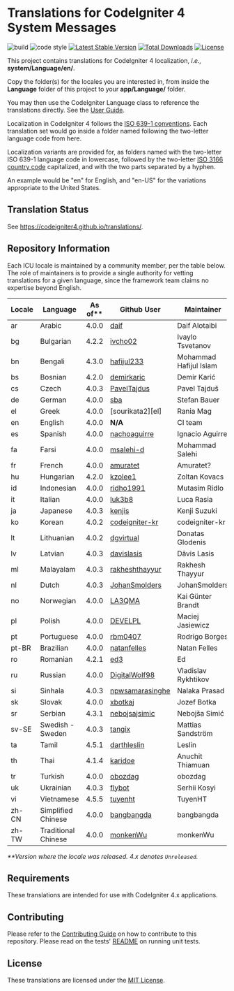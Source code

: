 # Translations for CodeIgniter 4 System Messages

![build](https://github.com/codeigniter4/translations/workflows/build/badge.svg?branch=develop)
![code style](https://github.com/codeigniter4/translations/workflows/code%20style/badge.svg?branch=develop)
[![Latest Stable Version](https://poser.pugx.org/codeigniter4/translations/v)](//packagist.org/packages/codeigniter4/translations)
[![Total Downloads](https://poser.pugx.org/codeigniter4/translations/downloads)](//packagist.org/packages/codeigniter4/translations)
[![License](https://poser.pugx.org/codeigniter4/translations/license)](//packagist.org/packages/codeigniter4/translations)

This project contains translations for CodeIgniter 4 localization, *i.e.,* **system/Language/en/**.

Copy the folder(s) for the locales you are interested in, from inside the **Language** folder of
this project to your **app/Language/** folder.

You may then use the CodeIgniter Language class to reference the translations
directly. See the [User Guide](https://codeigniter4.github.io/CodeIgniter4/outgoing/localization.html).

Localization in CodeIgniter 4 follows the
[ISO 639-1 conventions](https://en.wikipedia.org/wiki/List_of_ISO_639-1_codes). Each translation set
would go inside a folder named following the two-letter language code from here.

Localization variants are provided for, as folders named with the two-letter ISO 639-1 language code in
lowercase, followed by the two-letter [ISO 3166 country code](https://en.wikipedia.org/wiki/ISO_3166-1)
capitalized, and with the two parts separated by a hyphen.

An example would be "en" for English, and "en-US" for the variations appropriate to the United States.

## Translation Status

See <https://codeigniter4.github.io/translations/>.

## Repository Information

Each ICU locale is maintained by a community member, per the table below. The role of maintainers is to
provide a single authority for vetting translations for a given language, since the framework team
claims no expertise beyond English.

| Locale | Language            | As of** | Github User           | Maintainer
|--------|---------------------|---------|-----------------------| --------------------
| ar     | Arabic              | 4.0.0   | [daif][ar]            | Daif Alotaibi
| bg     | Bulgarian           | 4.2.2   | [ivcho02][bg]         | Ivaylo Tsvetanov
| bn     | Bengali             | 4.3.0   | [hafijul233][bn]      | Mohammad Hafijul Islam
| bs     | Bosnian             | 4.2.0   | [demirkaric][bs]      | Demir Karić
| cs     | Czech               | 4.0.3   | [PavelTajdus][cs]     | Pavel Tajduš
| de     | German              | 4.0.0   | [sba][de]             | Stefan Bauer
| el     | Greek               | 4.0.0   | [sourikata2][el]      | Rania Mag
| en     | English             | 4.0.0   | **N/A**               | CI team
| es     | Spanish             | 4.0.0   | [nachoaguirre][es]    | Ignacio Aguirre
| fa     | Farsi               | 4.0.0   | [msalehi-d][fa]       | Mohammad Salehi
| fr     | French              | 4.0.0   | [amuratet][fr]        | Amuratet?
| hu     | Hungarian           | 4.2.0   | [kzolee1][hu]         | Zoltan Kovacs
| id     | Indonesian          | 4.0.0   | [ridho1991][id]       | Mutasim Ridlo
| it     | Italian             | 4.0.0   | [luk3b8][it]          | Luca Rasia
| ja     | Japanese            | 4.0.3   | [kenjis][ja]          | Kenji Suzuki
| ko     | Korean              | 4.0.2   | [codeigniter-kr][kr]  | codeigniter-kr
| lt     | Lithuanian          | 4.0.2   | [dgvirtual][lt]       | Donatas Glodenis
| lv     | Latvian             | 4.0.3   | [davislasis][lv]      | Dāvis Lasis
| ml     | Malayalam           | 4.0.3   | [rakheshthayyur][ml]  | Rakhesh Thayyur
| nl     | Dutch               | 4.0.3   | [JohanSmolders][nl]   | JohanSmolders
| no     | Norwegian           | 4.0.0   | [LA3QMA][no]          | Kai Günter Brandt
| pl     | Polish              | 4.0.0   | [DEVELPL][pl]         | Maciej Jasiewicz
| pt     | Portuguese          | 4.0.0   | [rbm0407][pt]         | Rodrigo Borges
| pt-BR  | Brazilian           | 4.0.0   | [natanfelles][pt-BR]  | Natan Felles
| ro     | Romanian            | 4.2.1   | [ed3][ro]             | Ed
| ru     | Russian             | 4.0.0   | [DigitalWolf98][ru]   | Vladislav Rykhtikov
| si     | Sinhala             | 4.0.3   | [npwsamarasinghe][si] | Nalaka Prasad
| sk     | Slovak              | 4.0.0   | [xbotkaj][sk]         | Jozef Botka
| sr     | Serbian             | 4.3.1   | [nebojsajsimic][sr]   | Nebojša Simić
| sv-SE  | Swedish - Sweden    | 4.0.3   | [tangix][sv-SE]       | Mattias Sandström
| ta     | Tamil               | 4.5.1   | [darthleslin][ta]     | Leslin
| th     | Thai                | 4.1.4   | [karidoe][th]         | Anuchit Thiamuan
| tr     | Turkish             | 4.0.0   | [obozdag][tr]         | obozdag
| uk     | Ukrainian           | 4.0.3   | [flybot][uk]          | Serhii Kosyi
| vi     | Vietnamese          | 4.5.5   | [tuyenht][vi]      	 | TuyenHT
| zh-CN  | Simplified Chinese  | 4.0.0   | [bangbangda][zh-CN]   | bangbangda
| zh-TW  | Traditional Chinese | 4.0.0   | [monkenWu][zh-TW]     | monkenWu

_**Version where the locale was released. 4.x denotes `Unreleased`._

[ar]: https://github.com/daif
[bg]: https://github.com/ivcho02
[bn]: https://github.com/hafijul233
[bs]: https://github.com/demirkaric
[cs]: https://github.com/PavelTajdus
[de]: https://github.com/sba
[es]: https://github.com/nachoaguirre
[fa]: https://github.com/msalehi-d
[fr]: https://github.com/amuratet
[hu]: https://github.com/kzolee1
[id]: https://github.com/ridho1991
[it]: https://github.com/luk3b8
[ja]: https://github.com/kenjis
[kr]: https://github.com/codeigniter-kr
[lt]: https://github.com/dgvirtual
[lv]: https://github.com/davislasis
[ml]: https://github.com/rakheshthayyur
[nl]: https://github.com/JohanSmolders
[no]: https://github.com/LA3QMA
[pl]: https://github.com/DEVELPL
[pt]: https://github.com/rbm0407
[pt-BR]: https://github.com/natanfelles
[ro]: https://github.com/ed3
[ru]: https://github.com/DigitalWolf98
[si]: https://github.com/npwsamarasinghe
[sk]: https://github.com/xbotkaj
[sr]: https://github.com/nebojsajsimic
[sv-SE]: https://github.com/tangix
[ta]: https://github.com/darthleslin
[th]: https://github.com/karidoe
[tr]: https://github.com/obozdag
[uk]: https://github.com/flybot
[vi]: https://github.com/tuyenht
[zh-CN]: https://github.com/bangbangda
[zh-TW]: https://github.com/monkenWu

## Requirements

These translations are intended for use with CodeIgniter 4.x applications.

## Contributing

Please refer to the [Contributing Guide](CONTRIBUTING.md) on how to contribute to this repository. Please
read on the tests' [README](tests/README.md) on running unit tests.

## License

These translations are licensed under the [MIT License](LICENSE).
